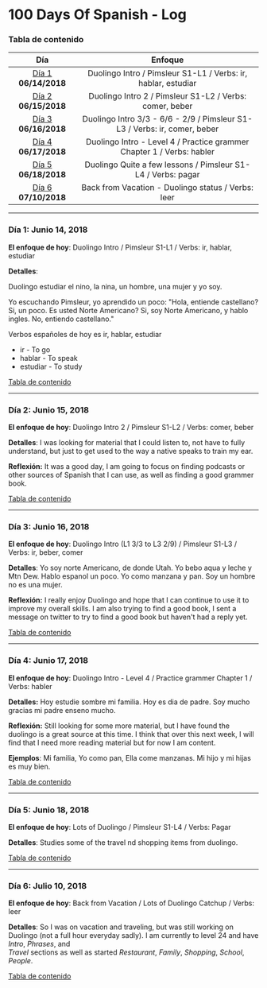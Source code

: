 # 100 Days Of Spanish - Log

<a name="toc"></a>
### Tabla de contenido
|Día|Enfoque|
|:---:|:-----:|
|[Día 1](#day-1) **06/14/2018**| Duolingo Intro / Pimsleur S1-L1 / Verbs: ir, hablar, estudiar |
|[Día 2](#day-2) **06/15/2018**| Duolingo Intro 2 / Pimsleur S1-L2 / Verbs: comer, beber |
|[Día 3](#day-3) **06/16/2018**| Duolingo Intro 3/3 - 6/6 - 2/9 / Pimsleur S1-L3 / Verbs: ir, comer, beber |
|[Día 4](#day-4) **06/17/2018**| Duolingo Intro - Level 4 / Practice grammer Chapter 1 / Verbs: habler |
|[Día 5](#day-5) **06/18/2018**| Duolingo Quite a few lessons / Pimsleur S1-L4 / Verbs: pagar |
|[Día 6](#day-6) **07/10/2018**| Back from Vacation - Duolingo status / Verbs: leer |

----------
<a name="day-1"></a>
### Día 1: Junio 14, 2018  

**El enfoque de hoy**: Duolingo Intro / Pimsleur S1-L1 / Verbs: ir, hablar, estudiar

**Detalles**:

Duolingo estudiar el nino, la nina, un hombre, una mujer y yo soy.  

Yo escuchando Pimsleur, yo aprendido un poco:  "Hola, entiende castellano? Si, un poco. 
Es usted Norte Americano? Si, soy Norte Americano, y hablo ingles. No, entiendo castellano." 

Verbos españoles de hoy es ir, hablar, estudiar

- ir - To go
- hablar - To speak
- estudiar - To study

[Tabla de contenido](#toc)

----------
<a name="day-2"></a>
### Día 2: Junio 15, 2018  

**El enfoque de hoy**: Duolingo Intro 2 / Pimsleur S1-L2 / Verbs: comer, beber

**Detalles**:
    I was looking for material that I could listen to, not have to fully understand, but just to
    get used to the way a native speaks to train my ear.  

**Reflexión:**  It was a good day, I am going to focus on finding podcasts or other
sources of Spanish that I can use, as well as finding a good grammer book.  

[Tabla de contenido](#toc)

----------
<a name="day-3"></a>
### Día 3: Junio 16, 2018  

**El enfoque de hoy**: Duolingo Intro (L1 3/3 to L3 2/9) / Pimsleur S1-L3 / Verbs: ir, beber, comer

**Detalles**:
    Yo soy norte Americano, de donde Utah.  Yo bebo aqua y leche y Mtn Dew. Hablo espanol un poco. 
    Yo como manzana y pan.  Soy un hombre no es una mujer.  

**Reflexión:**  I really enjoy Duolingo and hope that I can continue to use it to improve my overall
skills.  I am also trying to find a good book, I sent a message on twitter to try to find a good book
but haven't had a reply yet.   

[Tabla de contenido](#toc)

----------
<a name="day-4"></a>
### Día 4: Junio 17, 2018  

**El enfoque de hoy**: Duolingo Intro - Level 4 / Practice grammer Chapter 1 / Verbs: habler

**Detalles:**
    Hoy estudie sombre mi familia.  Hoy es dia de padre.  Soy mucho gracias mi padre enseno mucho.  

**Reflexión:**  Still looking for some more material, but I have found the duolingo is a great source
at this time.  I think that over this next week, I will find that I need more reading material but
for now I am content.  

**Ejemplos**: Mi familia, Yo como pan, Ella come manzanas.  Mi hijo y mi hijas es muy bien.  

[Tabla de contenido](#toc)

----------
<a name="day-5"></a>
### Día 5: Junio 18, 2018  

**El enfoque de hoy**: Lots of Duolingo / Pimsleur S1-L4 / Verbs: Pagar

**Detalles**:
    Studies some of the travel nd shopping items from duolingo. 

[Tabla de contenido](#toc)

----------
<a name="day-6"></a>
### Día 6: Julio 10, 2018  

**El enfoque de hoy**: Back from Vacation / Lots of Duolingo Catchup / Verbs: leer

**Detalles**:
    So I was on vacation and traveling, but was still working on Duolingo (not a full
    hour everyday sadly).  I am currently to level 24 and have _Intro_, _Phrases_, and   
    _Travel_ sections as well as started _Restaurant_, _Family_, _Shopping_, _School_, 
    _People_.  

[Tabla de contenido](#toc)



<!---
Entry template

----------
<a name="day-1"></a>
### Día 1: Junio 14, 2018  

**El enfoque de hoy**: [Fill in]

**Detalles**:
    [Fill in or skip]

**Reflexión:**  [Fill in or skip]

![Day 1 Image](https://raw.githubusercontent.com/mikekwright/100-days-of-code/master/images/day1_image.png)

**Ejemplos**: [Fill in with some examples if any] 

[Tabla de contenido](#toc)

--->
